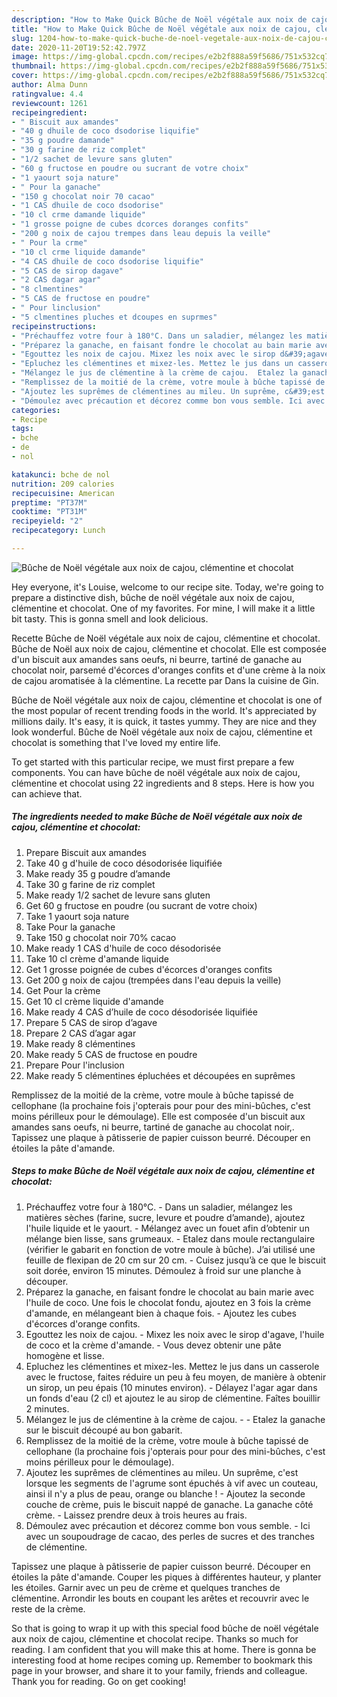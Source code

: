 ```yaml
---
description: "How to Make Quick Bûche de Noël végétale aux noix de cajou, clémentine et chocolat"
title: "How to Make Quick Bûche de Noël végétale aux noix de cajou, clémentine et chocolat"
slug: 1204-how-to-make-quick-buche-de-noel-vegetale-aux-noix-de-cajou-clementine-et-chocolat
date: 2020-11-20T19:52:42.797Z
image: https://img-global.cpcdn.com/recipes/e2b2f888a59f5686/751x532cq70/buche-de-noel-vegetale-aux-noix-de-cajou-clementine-et-chocolat-photo-principale-de-la-recette.jpg
thumbnail: https://img-global.cpcdn.com/recipes/e2b2f888a59f5686/751x532cq70/buche-de-noel-vegetale-aux-noix-de-cajou-clementine-et-chocolat-photo-principale-de-la-recette.jpg
cover: https://img-global.cpcdn.com/recipes/e2b2f888a59f5686/751x532cq70/buche-de-noel-vegetale-aux-noix-de-cajou-clementine-et-chocolat-photo-principale-de-la-recette.jpg
author: Alma Dunn
ratingvalue: 4.4
reviewcount: 1261
recipeingredient:
- " Biscuit aux amandes"
- "40 g dhuile de coco dsodorise liquifie"
- "35 g poudre damande"
- "30 g farine de riz complet"
- "1/2 sachet de levure sans gluten"
- "60 g fructose en poudre ou sucrant de votre choix"
- "1 yaourt soja nature"
- " Pour la ganache"
- "150 g chocolat noir 70 cacao"
- "1 CAS dhuile de coco dsodorise"
- "10 cl crme damande liquide"
- "1 grosse poigne de cubes dcorces doranges confits"
- "200 g noix de cajou trempes dans leau depuis la veille"
- " Pour la crme"
- "10 cl crme liquide damande"
- "4 CAS dhuile de coco dsodorise liquifie"
- "5 CAS de sirop dagave"
- "2 CAS dagar agar"
- "8 clmentines"
- "5 CAS de fructose en poudre"
- " Pour linclusion"
- "5 clmentines pluches et dcoupes en suprmes"
recipeinstructions:
- "Préchauffez votre four à 180°C. Dans un saladier, mélangez les matières sèches (farine, sucre, levure et poudre d’amande), ajoutez l&#39;huile liquide et le yaourt. Mélangez avec un fouet afin d’obtenir un mélange bien lisse, sans grumeaux. Etalez dans moule rectangulaire (vérifier le gabarit en fonction de votre moule à bûche). J’ai utilisé une feuille de flexipan de 20 cm sur 20 cm.  Cuisez jusqu’à ce que le biscuit soit dorée, environ 15 minutes. Démoulez à froid sur une planche à découper."
- "Préparez la ganache, en faisant fondre le chocolat au bain marie avec l&#39;huile de coco. Une fois le chocolat fondu, ajoutez en 3 fois la crème d&#39;amande, en mélangeant bien à chaque fois.  Ajoutez les cubes d&#39;écorces d&#39;orange confits."
- "Egouttez les noix de cajou. Mixez les noix avec le sirop d&#39;agave, l&#39;huile de coco et la crème d&#39;amande. Vous devez obtenir une pâte homogène et lisse."
- "Epluchez les clémentines et mixez-les. Mettez le jus dans un casserole avec le fructose, faites réduire un peu à feu moyen, de manière à obtenir un sirop, un peu épais (10 minutes environ). Délayez l&#39;agar agar dans un fonds d&#39;eau (2 cl) et ajoutez le au sirop de clémentine. Faîtes bouillir 2 minutes."
- "Mélangez le jus de clémentine à la crème de cajou.  Etalez la ganache sur le biscuit découpé au bon gabarit."
- "Remplissez de la moitié de la crème, votre moule à bûche tapissé de cellophane (la prochaine fois j&#39;opterais pour pour des mini-bûches, c&#39;est moins périlleux pour le démoulage)."
- "Ajoutez les suprêmes de clémentines au mileu. Un suprême, c&#39;est lorsque les segments de l&#39;agrume sont épuchés à vif avec un couteau, ainsi il n&#39;y a plus de peau, orange ou blanche ! Ajoutez la seconde couche de crème, puis le biscuit nappé de ganache. La ganache côté crème.  Laissez prendre deux à trois heures au frais."
- "Démoulez avec précaution et décorez comme bon vous semble. Ici avec un soupoudrage de cacao, des perles de sucres et des tranches de clémentine."
categories:
- Recipe
tags:
- bche
- de
- nol

katakunci: bche de nol 
nutrition: 209 calories
recipecuisine: American
preptime: "PT37M"
cooktime: "PT31M"
recipeyield: "2"
recipecategory: Lunch

---
```



![Bûche de Noël végétale aux noix de cajou, clémentine et chocolat](https://img-global.cpcdn.com/recipes/e2b2f888a59f5686/751x532cq70/buche-de-noel-vegetale-aux-noix-de-cajou-clementine-et-chocolat-photo-principale-de-la-recette.jpg)

Hey everyone, it's Louise, welcome to our recipe site. Today, we're going to prepare a distinctive dish, bûche de noël végétale aux noix de cajou, clémentine et chocolat. One of my favorites. For mine, I will make it a little bit tasty. This is gonna smell and look delicious.

Recette Bûche de Noël végétale aux noix de cajou, clémentine et chocolat. Bûche de Noël aux noix de cajou, clémentine et chocolat. Elle est composée d&#39;un biscuit aux amandes sans oeufs, ni beurre, tartiné de ganache au chocolat noir, parsemé d&#39;écorces d&#39;oranges confits et d&#39;une crème à la noix de cajou aromatisée à la clémentine. La recette par Dans la cuisine de Gin.

Bûche de Noël végétale aux noix de cajou, clémentine et chocolat is one of the most popular of recent trending foods in the world. It's appreciated by millions daily. It's easy, it is quick, it tastes yummy. They are nice and they look wonderful. Bûche de Noël végétale aux noix de cajou, clémentine et chocolat is something that I've loved my entire life.


To get started with this particular recipe, we must first prepare a few components. You can have bûche de noël végétale aux noix de cajou, clémentine et chocolat using 22 ingredients and 8 steps. Here is how you can achieve that.

<!--inarticleads1-->

##### The ingredients needed to make Bûche de Noël végétale aux noix de cajou, clémentine et chocolat:

1. Prepare  Biscuit aux amandes
1. Take 40 g d&#39;huile de coco désodorisée liquifiée
1. Make ready 35 g poudre d’amande
1. Take 30 g farine de riz complet
1. Make ready 1/2 sachet de levure sans gluten
1. Get 60 g fructose en poudre (ou sucrant de votre choix)
1. Take 1 yaourt soja nature
1. Take  Pour la ganache
1. Take 150 g chocolat noir 70% cacao
1. Make ready 1 CAS d&#39;huile de coco désodorisée
1. Take 10 cl crème d&#39;amande liquide
1. Get 1 grosse poignée de cubes d&#39;écorces d&#39;oranges confits
1. Get 200 g noix de cajou (trempées dans l&#39;eau depuis la veille)
1. Get  Pour la crème
1. Get 10 cl crème liquide d&#39;amande
1. Make ready 4 CAS d’huile de coco désodorisée liquifiée
1. Prepare 5 CAS de sirop d’agave
1. Prepare 2 CAS d’agar agar
1. Make ready 8 clémentines
1. Make ready 5 CAS de fructose en poudre
1. Prepare  Pour l&#39;inclusion
1. Make ready 5 clémentines épluchées et découpées en suprêmes


Remplissez de la moitié de la crème, votre moule à bûche tapissé de cellophane (la prochaine fois j&#39;opterais pour pour des mini-bûches, c&#39;est moins périlleux pour le démoulage). Elle est composée d&#39;un biscuit aux amandes sans oeufs, ni beurre, tartiné de ganache au chocolat noir,. Tapissez une plaque à pâtisserie de papier cuisson beurré. Découper en étoiles la pâte d&#39;amande. 

<!--inarticleads2-->

##### Steps to make Bûche de Noël végétale aux noix de cajou, clémentine et chocolat:

1. Préchauffez votre four à 180°C. - Dans un saladier, mélangez les matières sèches (farine, sucre, levure et poudre d’amande), ajoutez l&#39;huile liquide et le yaourt. - Mélangez avec un fouet afin d’obtenir un mélange bien lisse, sans grumeaux. - Etalez dans moule rectangulaire (vérifier le gabarit en fonction de votre moule à bûche). J’ai utilisé une feuille de flexipan de 20 cm sur 20 cm.  - Cuisez jusqu’à ce que le biscuit soit dorée, environ 15 minutes. Démoulez à froid sur une planche à découper.
1. Préparez la ganache, en faisant fondre le chocolat au bain marie avec l&#39;huile de coco. Une fois le chocolat fondu, ajoutez en 3 fois la crème d&#39;amande, en mélangeant bien à chaque fois.  - Ajoutez les cubes d&#39;écorces d&#39;orange confits.
1. Egouttez les noix de cajou. - Mixez les noix avec le sirop d&#39;agave, l&#39;huile de coco et la crème d&#39;amande. - Vous devez obtenir une pâte homogène et lisse.
1. Epluchez les clémentines et mixez-les. Mettez le jus dans un casserole avec le fructose, faites réduire un peu à feu moyen, de manière à obtenir un sirop, un peu épais (10 minutes environ). - Délayez l&#39;agar agar dans un fonds d&#39;eau (2 cl) et ajoutez le au sirop de clémentine. Faîtes bouillir 2 minutes.
1. Mélangez le jus de clémentine à la crème de cajou. -  - Etalez la ganache sur le biscuit découpé au bon gabarit.
1. Remplissez de la moitié de la crème, votre moule à bûche tapissé de cellophane (la prochaine fois j&#39;opterais pour pour des mini-bûches, c&#39;est moins périlleux pour le démoulage).
1. Ajoutez les suprêmes de clémentines au mileu. Un suprême, c&#39;est lorsque les segments de l&#39;agrume sont épuchés à vif avec un couteau, ainsi il n&#39;y a plus de peau, orange ou blanche ! - Ajoutez la seconde couche de crème, puis le biscuit nappé de ganache. La ganache côté crème.  - Laissez prendre deux à trois heures au frais.
1. Démoulez avec précaution et décorez comme bon vous semble. - Ici avec un soupoudrage de cacao, des perles de sucres et des tranches de clémentine.


Tapissez une plaque à pâtisserie de papier cuisson beurré. Découper en étoiles la pâte d&#39;amande. Couper les piques à différentes hauteur, y planter les étoiles. Garnir avec un peu de crème et quelques tranches de clémentine. Arrondir les bouts en coupant les arêtes et recouvrir avec le reste de la crème. 

So that is going to wrap it up with this special food bûche de noël végétale aux noix de cajou, clémentine et chocolat recipe. Thanks so much for reading. I am confident that you will make this at home. There is gonna be interesting food at home recipes coming up. Remember to bookmark this page in your browser, and share it to your family, friends and colleague. Thank you for reading. Go on get cooking!
